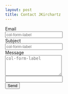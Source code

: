 ```yaml
---
layout: post
title: Contact JKirchartz
---
```


<form action="https://formspree.io/me@jkirchartz.com">
    <div class="form-group row">
      <label for="email" class="col-sm-2 col-form-label">Email</label>
      <div class="col-sm-10">
            <input type="email" name="_replyto" class="form-control" id="email" placeholder="col-form-label" required>
      </div>
    </div>
    <div class="form-group row">
      <label for="subject" class="col-sm-2 col-form-label">Subject</label>
      <div class="col-sm-10">
            <input type="text" name="_subject" class="form-control" id="subject" placeholder="col-form-label" required>
      </div>
    </div>
    <div class="form-group row">
      <label for="message" class="col-12 col-form-label">Message</label>
      <div class="col-12">
            <textarea type="email" name="message" rows="4" class="form-control" id="message" placeholder="col-form-label" required></textarea>
      </div>
    </div>
    <input type="text" name="_gotcha" style="d-none">
    <div class="form-group row">
      <div class="col">
        <input type="submit" value="Send" class="btn btn-primary">
      </div>
    </div>
</form>

